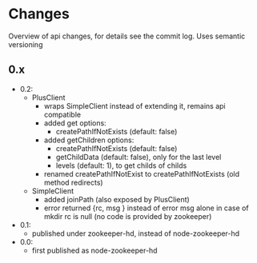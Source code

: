 Changes
=======

Overview of api changes, for details see the commit log.
Uses semantic versioning

0.x
---
- 0.2:
    - PlusClient
        - wraps SimpleClient instead of extending it, remains api compatible
        - added get options:
            - createPathIfNotExists (default: false)
        - added getChildren options:
            - createPathIfNotExists (default: false)
            - getChildData (default: false), only for the last level
            - levels (default: 1), to get childs of childs
        - renamed createPathIfNotExist to createPathIfNotExists (old method redirects)
    - SimpleClient
        - added joinPath (also exposed by PlusClient)
        - error returned {rc, msg } instead of error msg alone
          in case of mkdir rc is null (no code is provided by zookeeper)
- 0.1:
    - published under zookeeper-hd, instead of node-zookeeper-hd
- 0.0:
    - first published as node-zookeeper-hd
